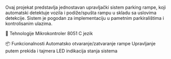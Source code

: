 Ovaj projekat predstavlja jednostavan upravljački sistem parking rampe, koji automatski detektuje vozila i podiže/spušta rampu u skladu sa uslovima detekcije. Sistem je pogodan za implementaciju u pametnim parkiralištima i kontrolisanim ulazima.

🔧 Tehnologije
Mikrokontroler 8051
C jezik

📦 Funkcionalnosti
Automatsko otvaranje/zatvaranje rampe
Upravljanje putem prekida i tajmera
LED indikacija stanja sistema
